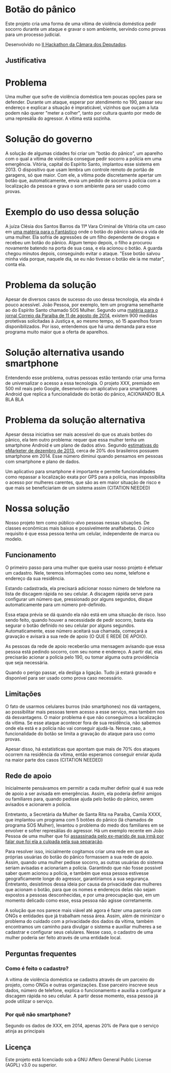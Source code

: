 Botão do pânico
===============

Este projeto cria uma forma de uma vítima de violência doméstica pedir socorro
durante um ataque e gravar o som ambiente, servindo como provas para um
processo judicial.

Desenvolvido no [II Hackathon da Câmara dos Deputados][ii-hackathon].

Justificativa
-------------

# Problema

Uma mulher que sofre de violência doméstica tem poucas opções para se defender.
Durante um ataque, esperar por atendimento no 190, passar seu endereço e
explicar a situação é impraticável, vizinhos que ouçam a luta podem não querer
"meter a colher", tanto por cultura quanto por medo de uma represália do
agressor. A vítima está sozinha.

# Solução do governo
A solução de algumas cidades foi criar um "botão do pânico", um aparelho com o
qual a vítima de violência consegue pedir socorro a polícia em uma emergência.
Vitória, capital do Espírito Santo, implantou esse sistema em 2013. O
dispositivo que usam lembra um controle remoto de portão de garagens, só que
maior. Com ele, a vítima pode discretamente apertar um botão que,
automaticamente, envia um pedido de socorro à polícia com a localização da
pessoa e grava o som ambiente para ser usado como provas.

# Exemplo do uso dessa solução
A juíza Clésia dos Santos Barros da 11ª Vara Criminal de Vitória cita um caso
em [uma matéria para o Fantástico][mulher-agredida-filho] onde o botão do
pânico salvou a vida de uma mulher. Ela sofria de agressões de um filho
dependente de drogas e recebeu um botão do pânico. Algum tempo depois, o filho
a procurou novamente batendo na porta de sua casa, e ela acionou o botão. A
guarda chegou minutos depois, conseguindo evitar o ataque. "Esse botão salvou
minha vida porque, naquele dia, se eu não tivesse o botão ele ia me matar",
conta ela.

# Problema da solução
Apesar de diversos casos de sucesso do uso dessa tecnologia, ela ainda é pouco
acessível. João Pessoa, por exemplo, tem um programa semelhante ao do Espírito
Santo chamado SOS Mulher. Segundo uma [matéria para o jornal Correio da
Paraíba de 11 de agosto de 2014][correio-da-paraiba], existem 900 medidas
protetivas solicitadas à Justiça e, ao mesmo tempo, só 15 aparelhos foram
disponibilizados. Por isso, entendemos que há uma demanda para esse programa
muito maior que a oferta de aparelhos.

# Solução alternativa usando smartphone
Entendendo esse problema, outras pessoas estão tentando criar uma forma de
universalizar o acesso a essa tecnologia. O projeto XXX, premiado em 500
mil reais pelo Google, desenvolveu um aplicativo para smartphones Android que
replica a funcionalidade do botão do pânico, ACIONANDO BLA BLA BLA

# Problema da solução alternativa
Apesar dessa iniciativa ser mais acessível do que os atuais botões do pânico,
ela tem outro problema: requer que essa mulher tenha um smartphone Android e um
plano de dados ativo. Segundo [estimativas do eMarketer de dezembro de
2013][uso-smartphone], cerca de 20% dos brasileiros possuem smartphone em 2014.
Esse número diminui quando pensamos em pessoas com smartphone e plano de
dados.

Um aplicativo para smartphone é importante e permite funcionalidades como
repassar a localização exata por GPS para a polícia, mas impossibilita o acesso
por mulheres carentes, que são as em maior situação de risco e que mais se
beneficiariam de um sistema assim (CITATION NEEDED)

# Nossa solução

Nosso projeto tem como público-alvo pessoas nessas situações. De classes
econômicas mais baixas e possivelmente analfabetas. O único requisito é que
essa pessoa tenha um celular, independente de marca ou modelo.

Funcionamento
-------------

O primeiro passo para uma mulher que queira usar nosso projeto é efetuar um
cadastro. Nele, teremos informações como seu nome, telefone e endereço da sua
residência.

Estando cadastrada, ela precisará adicionar nosso número de telefone na lista
de discagem rápida no seu celular. A discagem rápida serve para configurar um
número que, pressionado por alguns segundos, disque automaticamente para um
número pré-definido.

Essa etapa prévia se dá quando ela não está em uma situação de risco. Isso
sendo feito, quando houver a necessidade de pedir socorro, basta ela segurar o
botão definido no seu celular por alguns segundos. Automaticamente, esse número
aceitará sua chamada, começará a gravação e avisará a sua rede de apoio (O QUE
E REDE DE APOIO).

As pessoas da rede de apoio receberão uma mensagem avisando que essa pessoa
está pedindo socorro, com seu nome e endereço. A partir daí, elas precisarão
acionar a polícia pelo 190, ou tomar alguma outra providência que seja
necessária.

Quando o perigo passar, ela desliga a ligação. Tudo já estará gravado e
disponível para ser usado como prova caso necessário.

Limitações
----------

O fato de usarmos celulares burros (não smartphones) nos dá vantagens, ao
possibilitar mais pessoas terem acesso a esse serviço, mas também nos dá
desvantagens. O maior problema é que não conseguimos a localização da vítima.
Se esse ataque acontecer fora de sua residência, não sabemos onde ela está e a
polícia não vai conseguir ajudá-la. Nesse caso, a funcionalidade do botão se
limita a gravação do ataque para uso como provas.

Apesar disso, há estatísticas que apontam que mais de 70% dos ataques ocorrem
na residência da vítima, então esperamos conseguir enviar ajuda na maior parte
dos casos (CITATION NEEDED)

Rede de apoio
-------------

Inicialmente pensávamos em permitir a cada mulher definir qual é sua rede de
apoio a ser avisada em emergências. Assim, ela poderia definir amigos ou
familiares para, quando pedisse ajuda pelo botão do pânico, serem avisados e
acionarem a polícia.

Entretanto, a Secretária da Mulher de Santa Rita na Paraíba, Camila XXXX, que
implantou um programa com 5 botões do pânico (lá chamados de programa SOS
Mulher), levantou o problema do medo dos familiares em se envolver e sofrer
represálias do agressor. Há um exemplo recente em João Pessoa de uma mulher que
foi [assassinada pelo ex-marido de sua irmã por falar que foi ela a culpada pela
sua separação][cunhada-assassinada].  

Para resolver isso, inicialmente cogitamos criar uma rede em que as próprias
usuárias do botão do pânico formassem a sua rede de apoio. Assim, quando uma
mulher pedisse socorro, as outras usuárias do sistema seriam avisadas e
acionariam a polícia. Garantindo que não fosse possível saber quem acionou a
polícia, e também que essa pessoa estivesse geograficamente longe do agressor,
garantiriamos a sua segurança. Entretanto, desistimos dessa ideia por causa da
privacidade das mulheres que acionam o botão, para que os nomes e endereços
delas não sejam expostos a pessoas desconhecidas, e por uma preocupação que, em
um momento delicado como esse, essa pessoa não agisse corretamente.

A solução que nos parece mais viável até agora é fazer uma parceria com ONGs e
entidades que já trabalham nessa área. Assim, além de minimizar o problema do
cuidado com a privacidade dos dados da vítima, também encontramos um caminho
para divulgar o sistema e auxiliar mulheres a se cadastrar e configurar seus
celulares. Nesse caso, o cadastro de uma mulher poderia ser feito através de
uma entidade local.

## Perguntas frequentes

### Como é feito o cadastro?

A vítima de violência doméstica se cadastra através de um parceiro do projeto,
como ONGs e outras organizações. Esse parceiro inscreve seus dados, número de
telefone, explica o funcionamento e auxilia a configurar a discagem rápida no
seu celular. A partir desse momento, essa pessoa já pode utilizar o serviço.

### Por quê não smartphone?

Segundo os dados de XXX, em 2014, apenas 20% de 
Para que o serviço atinja as principais 


Licença
-------

Este projeto está licenciado sob a GNU Affero General Public License (AGPL)
v3.0 ou superior.

[ii-hackathon]: http://edemocracia.camara.gov.br/web/hackathon-de-genero-e-cidadania/inicio#.VHcr0lzN-kB
[mulher-agredida-filho]: http://g1.globo.com/fantastico/noticia/2014/09/mulher-agredida-pelo-proprio-filho-so-tem-paz-apos-receber-botao-do-panico.html
[correio-da-paraiba]: http://portalcorreio.uol.com.br/noticias/policia/seguranca/2014/08/11/NWS,244558,8,409,NOTICIAS,2190-BAYEUX-CABEDELO-RECEBEM-APARELHOS-PROGRAMA-SOS-MULHER.aspx
[uso-smartphone]: http://idgnow.com.br/blog/circuito/2014/01/22/base-de-usuarios-de-smartphones-na-america-latina-vai-aumentar-283-em-2014/
[cunhada-assassinada]: http://g1.globo.com/pb/paraiba/noticia/2014/11/professora-e-assassinada-na-pb-e-suspeito-diz-ser-ex-cunhado-da-vitima.html
